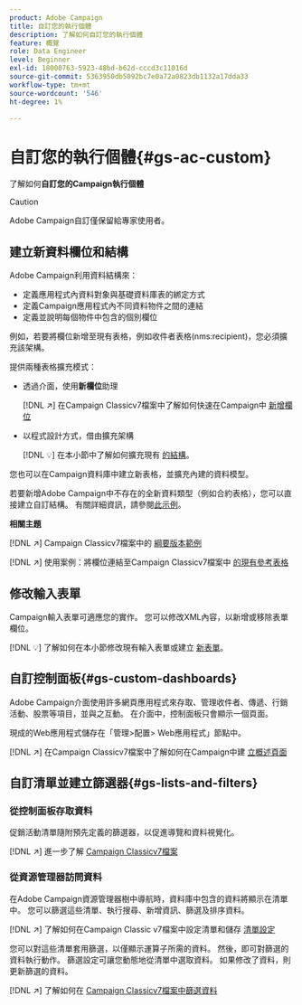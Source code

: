 ```yaml
---
product: Adobe Campaign
title: 自訂您的執行個體
description: 了解如何自訂您的執行個體
feature: 概覽
role: Data Engineer
level: Beginner
exl-id: 18000763-5923-48bd-b62d-cccd3c11016d
source-git-commit: 5363950db5092bc7e0a72a0823db1132a17dda33
workflow-type: tm+mt
source-wordcount: '546'
ht-degree: 1%

---
```


# 自訂您的執行個體{#gs-ac-custom}

了解如何&#x200B;**自訂您的Campaign執行個體**

>[!CAUTION]
>
>Adobe Campaign自訂僅保留給專家使用者。

## 建立新資料欄位和結構

Adobe Campaign利用資料結構來：

* 定義應用程式內資料對象與基礎資料庫表的綁定方式
* 定義Campaign應用程式內不同資料物件之間的連結
* 定義並說明每個物件中包含的個別欄位

例如，若要將欄位新增至現有表格，例如收件者表格(nms:recipient)，您必須擴充該架構。

提供兩種表格擴充模式：

* 透過介面，使用&#x200B;**新欄位**&#x200B;助理

   [!DNL :arrow_upper_right:] 在Campaign Classicv7檔案中了解如何快速在Campaign中 [新增欄位](https://experienceleague.adobe.com/docs/campaign-classic/using/configuring-campaign-classic/editing-schemas/new-field-wizard.html?lang=en#configuring-campaign-classic)

* 以程式設計方式，借由擴充架構

   [!DNL :bulb:] 在本小節中了解如何擴充現有 [的結構](../dev/extend-schema.md)。


您也可以在Campaign資料庫中建立新表格，並擴充內建的資料模型。

若要新增Adobe Campaign中不存在的全新資料類型（例如合約表格），您可以直接建立自訂結構。 有關詳細資訊，請參閱[此示例](../dev/create-schema.md#example--creating-a-contract-table)。

**相關主題**

[!DNL :arrow_upper_right:] Campaign Classicv7檔案中的 [綱要版本範例](https://experienceleague.adobe.com/docs/campaign-classic/using/configuring-campaign-classic/editing-schemas/examples-of-schemas-edition.html?lang=en#configuring-campaign-classic)

[!DNL :arrow_upper_right:] 使用案例：將欄位連結至Campaign Classicv7檔案中 [的現有參考表格](https://experienceleague.adobe.com/docs/campaign-classic/using/configuring-campaign-classic/editing-schemas/examples-of-schemas-edition.html?lang=en#uc-link)


## 修改輸入表單

Campaign輸入表單可適應您的實作。 您可以修改XML內容，以新增或移除表單欄位。

[!DNL :bulb:] 了解如何在本小節修改現有輸入表單或建立 [新表單](../dev/forms.md)。

## 自訂控制面板{#gs-custom-dashboards}

Adobe Campaign介面使用許多網頁應用程式來存取、管理收件者、傳遞、行銷活動、股票等項目，並與之互動。 在介面中，控制面板只會顯示一個頁面。

現成的Web應用程式儲存在「管理>配置> Web應用程式」節點中。

[!DNL :arrow_upper_right:] 在Campaign Classicv7檔案中了解如何在Campaign中建 [立概述頁面](https://experienceleague.adobe.com/docs/campaign-classic/using/designing-content/web-applications/use-cases--creating-overviews.html?lang=en#creating-a-single-page-web-application)


## 自訂清單並建立篩選器{#gs-lists-and-filters}

### 從控制面板存取資料

促銷活動清單隨附預先定義的篩選器，以促進導覽和資料視覺化。

[!DNL :arrow_upper_right:] 進一步了解 [Campaign Classicv7檔案](https://experienceleague.adobe.com/docs/campaign-classic/using/getting-started/filtering-data/filtering-options.html?lang=en#about-filtering)


### 從資源管理器訪問資料

在Adobe Campaign資源管理器樹中導航時，資料庫中包含的資料將顯示在清單中。 您可以篩選這些清單、執行搜尋、新增資訊、篩選及排序資料。

[!DNL :arrow_upper_right:] 了解如何在Campaign Classic v7檔案中設定清單和儲存 [清單設定](https://experienceleague.adobe.com/docs/campaign-classic/using/getting-started/starting-with-adobe-campaign/campaign-workspace/adobe-campaign-ui-lists.html?lang=en#getting-started)


您可以對這些清單套用篩選，以僅顯示運算子所需的資料。 然後，即可對篩選的資料執行動作。 篩選設定可讓您動態地從清單中選取資料。 如果修改了資料，則更新篩選的資料。

[!DNL :arrow_upper_right:] 了解如何在 [Campaign Classicv7檔案中篩選資料](https://experienceleague.adobe.com/docs/campaign-classic/using/getting-started/filtering-data/creating-filters.html?lang=en#typology-of-available-filters)
